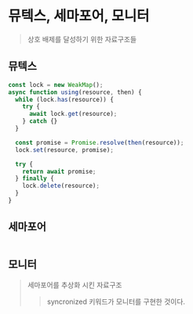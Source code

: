 # 뮤텍스, 세마포어, 모니터

> 상호 배제를 달성하기 위한 자료구조들

## 뮤텍스

```ts
const lock = new WeakMap();
async function using(resource, then) {
  while (lock.has(resource)) {
    try {
      await lock.get(resource);
    } catch {}
  }

  const promise = Promise.resolve(then(resource));
  lock.set(resource, promise);

  try {
    return await promise;
  } finally {
    lock.delete(resource);
  }
}
```

## 세마포어

```

```

## 모니터

> 세마포어를 추상화 시킨 자료구조
>
> > syncronized 키워드가 모니터를 구현한 것이다.

```

```
